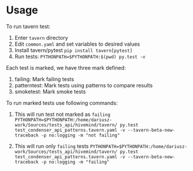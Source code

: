 # Usage

To run tavern test:
1. Enter `tavern` directory
2. Edit `common.yaml` and set variables to desired values
3. Install tavern/pytest `pip install tavern[pytest]`
4. Run tests: `PYTHONPATH=$PYTHONPATH:$(pwd) py.test -v`


Each test is marked, we have three mark defined:
1. failing: Mark failing tests
2. patterntest: Mark tests using patterns to compare results
3. smoketest: Mark smoke tests

To run marked tests use following commands:

1. This will run test not marked as `failing`
`PYTHONPATH=$PYTHONPATH:/home/dariusz-work/Sources/tests_api/hivemind/tavern/ py.test test_condenser_api_patterns.tavern.yaml -v --tavern-beta-new-traceback -p no:logging -m "not failing"`

2. This will run only `failing` tests
`PYTHONPATH=$PYTHONPATH:/home/dariusz-work/Sources/tests_api/hivemind/tavern/ py.test test_condenser_api_patterns.tavern.yaml -v --tavern-beta-new-traceback -p no:logging -m "failing"`

